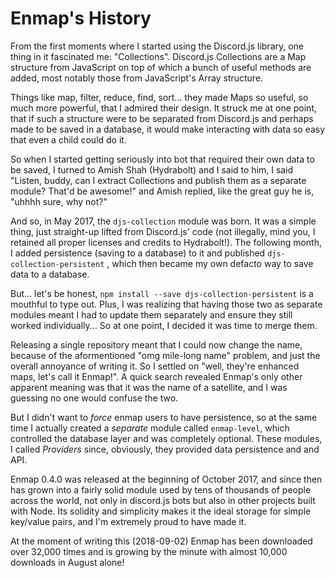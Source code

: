 # Enmap's History

From the first moments where I started using the Discord.js library, one thing in it fascinated me: "Collections". Discord.js Collections are a Map structure from JavaScript on top of which a bunch of useful methods are added, most notably those from JavaScript's Array structure. 

Things like map, filter, reduce, find, sort... they made Maps so useful, so much more powerful, that I admired their design. It struck me at one point, that if such a structure were to be separated from Discord.js and perhaps made to be saved in a database, it would make interacting with data so easy that even a child could do it. 

So when I started getting seriously into bot that required their own data to be saved, I turned to Amish Shah \(Hydrabolt\) and I said to him, I said "Listen, buddy, can I extract Collections and publish them as a separate module? That'd be awesome!" and Amish replied, like the great guy he is, "uhhhh sure, why not?"

And so, in May 2017, the `djs-collection` module was born. It was a simple thing, just straight-up lifted from Discord.js' code \(not illegally, mind you, I retained all proper licenses and credits to Hydrabolt!\). The following month, I added persistence \(saving to a database\) to it and published `djs-collection-persistent` ,  which then became my own defacto way to save data to a database. 

But... let's be honest, `npm install --save djs-collection-persistent` is a mouthful to type out. Plus, I was realizing that having those two as separate modules meant I had to update them separately and ensure they still worked individually... So at one point, I decided it was time to merge them. 

Releasing a single repository meant that I could now change the name, because of the aformentioned "omg mile-long name" problem, and just the overall annoyance of writing it. So I settled on "well, they're enhanced maps, let's call it Enmap!". A quick search revealed Enmap's only other apparent meaning was that it was the name of a satellite, and I was guessing no one would confuse the two. 

But I didn't want to _force_ enmap users to have persistence, so at the same time I actually created a _separate_ module called `enmap-level`, which controlled the database layer and was completely optional. These modules, I called _Providers_ since, obviously, they provided data persistence and and API. 

Enmap 0.4.0 was released at the beginning of October 2017, and since then has grown into a fairly solid module used by tens of thousands of people across the world, not only in discord.js bots but also in other projects built with Node. Its solidity and simplicity makes it the ideal storage for simple key/value pairs, and I'm extremely proud to have made it. 

At the moment of writing this \(2018-09-02\) Enmap has been downloaded over 32,000 times and is growing by the minute with almost 10,000 downloads in August alone!

